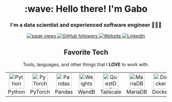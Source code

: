 <h1 align="center" id="gabrieltorresgamez-title">:wave: Hello there! I'm Gabo</h1>
<h3 align="center">I'm a data scientist and experienced software engineer 👨🏻‍💻</h3>

<p align="center">
  <a href="https://github.com/gabrieltorresgamez/">
    <img src="https://komarev.com/ghpvc/?username=gabrieltorresgamez" alt="page views" />
  </a>
  <a href="https://github.com/gabrieltorresgamez?tab=followers">
    <img alt="GitHub followers" src="https://img.shields.io/github/followers/gabrieltorresgamez?style=flat&logo=github">
  </a>
  <a href="https://torres.swiss">
    <img alt="Website" src="https://img.shields.io/website?url=https%3A%2F%2Ftorres.swiss">
  </a>
  <a href="https://www.linkedin.com/in/gabrieltorresgamez/">
    <img alt="LinkedIn" src="https://img.shields.io/badge/Linked-0077B5?logo=linkedin">
  </a>
</p>

<h2 align="center" id="gabrieltorresgamez-tech">Favorite Tech</h2>

<p align="center">Tools, languages, and other things that I <b>LOVE</b> to work with.</p>

<table align="center">
  <tr>
    <td align="center" width="96">
      <a href="#gabrieltorresgamez-tech">
        <img src="https://cdn.iconscout.com/icon/free/png-256/free-python-3521655-2945099.png" height="48" alt="Python" />
      </a>
      <br>Python
    </td>
    <td align="center" width="96">
      <a href="#gabrieltorresgamez-tech">
        <img src="https://github.com/gabrieltorresgamez/gabrieltorresgamez/assets/60326390/d8738990-643e-449b-b250-a2db345379a7" height="48" alt="PyTorch" />
      </a>
      <br>PyTorch
    </td>
    <td align="center" width="96"> 
      <a href="#gabrieltorresgamez-tech" >
        <img src="https://github.com/gabrieltorresgamez/gabrieltorresgamez/assets/60326390/471e0bb8-3d3d-447f-ae56-0691dc219e11" height="48" alt="Pandas" />
      </a>
      <br>Pandas
    </td>
    <td align="center" width="96"> 
      <a href="#gabrieltorresgamez-tech" >
        <img src="https://github.com/gabrieltorresgamez/gabrieltorresgamez/assets/60326390/b77b1624-1fc8-41b8-ac7d-12b3d571820e" height="48" alt="Weights and Biases" />
      </a>
      <br>WandB
    </td>
    <td align="center" width="96"> 
      <a href="#gabrieltorresgamez-tech" >
        <img src="https://upload.wikimedia.org/wikipedia/commons/d/db/Questdb-logo.svg" height="48" alt="QuestDB" />
      </a>
      <br>Tailscale
    </td>
    <td align="center" width="96"> 
      <a href="#gabrieltorresgamez-tech" >
        <img src="https://github.com/gabrieltorresgamez/gabrieltorresgamez/assets/60326390/736043e6-2460-4c0a-bb8f-544ab0df114e" height="48" alt="MariaDB" />
      </a>
      <br>MariaDB
    </td>
    <td align="center" width="96"> 
      <a href="#gabrieltorresgamez-tech" >
        <img src="https://cdn3.iconfinder.com/data/icons/logos-and-brands-adobe/512/97_Docker-512.png" height="48" alt="Docker" />
      </a>
      <br>Docker
    </td>
    <td align="center" width="96"> 
      <a href="#gabrieltorresgamez-tech" >
        <img src="https://github.com/gabrieltorresgamez/gabrieltorresgamez/assets/60326390/471ad11c-6b93-42f8-af9a-ac1422e47661" height="48" alt="Tailscale" />
      </a>
      <br>Tailscale
    </td>
  </tr>
</table>
